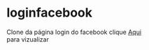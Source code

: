 # loginfacebook
Clone da página login do facebook
clique <a href="https://doncarderms.github.io/loginfacebook/login-facebook.html">Aqui</a> <br>para vizualizar
